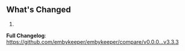 ## What's Changed

1.

**Full Changelog**: https://github.com/embykeeper/embykeeper/compare/v0.0.0...v3.3.3
